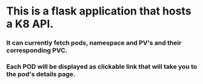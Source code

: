 # This is a flask application that hosts a K8 API.
### It can currently fetch pods, namespace and PV's and their corresponding PVC.
### Each POD will be displayed as clickable link that will take you to the pod's details page.